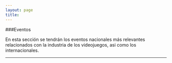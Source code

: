 ```yaml
---
layout: page
title: 
--- 
```

###Eventos

En esta sección se tendrán los eventos nacionales más relevantes relacionados con la industria de los videojuegos, asi como los internacionales.
- - - 